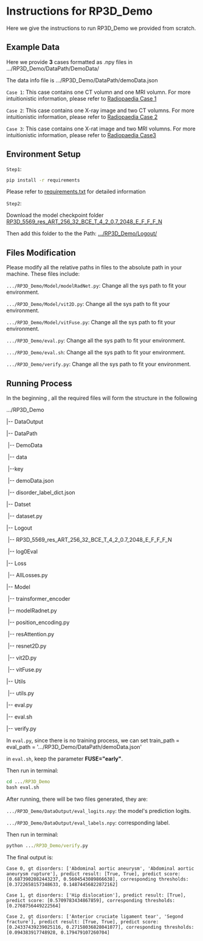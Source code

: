 # Instructions for RP3D_Demo

Here we give the instructions to run RP3D_Demo we provided from scratch.



## Example Data

Here we provide **3** cases formatted as .npy files in .../RP3D_Demo/DataPath/DemoData/

The data info file is .../RP3D_Demo/DataPath/demoData.json

`Case 1`: This case contains one CT volumn and one MRI volumn. For more intuitionistic information, please refer to [Radiopaedia Case 1](https://radiopaedia.org//cases/perforated-saccular-abdominal-aortic-aneurysm-1?lang=us)

`Case 2`: This case contains one X-ray image and two CT volumns. For more intuitionistic information, please refer to [Radiopaedia Case 2](https://radiopaedia.org//cases/hip-dislocation-inferior-1?lang=us)

`Case 3`: This case contains one X-rat image and two MRI volumns. For more intuitionistic information, please refer to [Radiopaedia Case3](https://radiopaedia.org//cases/segond-fracture-5?lang=us)



## Environment Setup

`Step1`: 

```cmd
pip install -r requirements
```

Please refer to [requirements.txt](https://github.com/qiaoyu-zheng/RP3D-Diag/blob/main/requirements.txt ) for detailed information

`Step2`:

Download the model checkpoint folder [RP3D_5569_res_ART_256_32_BCE_T_4_2_0.7_2048_E_F_F_F_N](https://huggingface.co/QiaoyuZheng/RP3D-DiagModel)

Then add this folder to the the Path: [.../RP3D_Demo/Logout/](https://github.com/qiaoyu-zheng/RP3D-Diag/tree/main/RP3D_Demo/Logout)



## Files Modification

Please modify all the relative paths in files to the absolute path in your machine. These files include:

`.../RP3D_Demo/Model/modelRadNet.py`: Change all the sys path to fit your environment.

`.../RP3D_Demo/Model/vit2D.py`: Change all the sys path to fit your environment.

`.../RP3D_Demo/Model/vitFuse.py`: Change all the sys path to fit your environment.

`.../RP3D_Demo/eval.py`: Change all the sys path to fit your environment.

`.../RP3D_Demo/eval.sh`: Change all the sys path to fit your environment.

`.../RP3D_Demo/verify.py`: Change all the sys path to fit your environment.



## Running Process

In the beginning , all the required files will form the structure in the following

.../RP3D_Demo

|-- DataOutput

|-- DataPath

​     |-- DemoData

​          |-- data

​	  |--key

​     |-- demoData.json

​     |-- disorder_label_dict.json

|-- Datset

​     |-- dataset.py

|-- Logout

​     |-- RP3D_5569_res_ART_256_32_BCE_T_4_2_0.7_2048_E_F_F_F_N

​     |-- log0Eval

|-- Loss

​     |-- AllLosses.py

|-- Model

​     |-- trainsformer_encoder

​     |-- modelRadnet.py

​     |-- position_encoding.py

​     |-- resAttention.py

​     |-- resnet2D.py

​     |-- vit2D.py

​     |-- vitFuse.py

|-- Utils

​     |-- utils.py

|-- eval.py

|-- eval.sh

|-- verify.py



In `eval.py`, since there is no training process, we can set train_path = eval_path = '.../RP3D_Demo/DataPath/demoData.json'

in `eval.sh`, keep the parameter **FUSE="early"**.

Then run in terminal:

```cmd
cd .../RP3D_Demo
bash eval.sh
```

After running, there will be two files generated, they are:

`.../RP3D_Demo/DataOutput/eval_logits.npy`: the model's prediction logits.

`.../RP3D_Demo/DataOutput/eval_labels.npy`: corresponding label.

Then run in terminal:

```cmd
python .../RP3D_Demo/verify.py
```

The final output is:

```
Case 0, gt disorders: ['Abdominal aortic aneurysm', 'Abdominal aortic aneurysm rupture'], predict result: [True, True], predict score: [0.6873902082443237, 0.5604543089866638], corresponding thresholds: [0.3722658157348633, 0.14874456822872162]

Case 1, gt disorders: ['Hip dislocation'], predict result: [True], predict score: [0.5709783434867859], corresponding thresholds: [0.2768756449222564]

Case 2, gt disorders: ['Anterior cruciate ligament tear', 'Segond fracture'], predict result: [True, True], predict score: [0.24337439239025116, 0.27158036828041077], corresponding thresholds: [0.094383917748928, 0.179479107260704]
```





